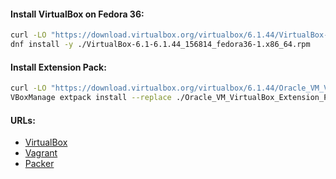 #### Install VirtualBox on Fedora 36:
```bash
curl -LO "https://download.virtualbox.org/virtualbox/6.1.44/VirtualBox-6.1-6.1.44_156814_fedora36-1.x86_64.rpm" && \
dnf install -y ./VirtualBox-6.1-6.1.44_156814_fedora36-1.x86_64.rpm
```

#### Install Extension Pack:
```bash
curl -LO "https://download.virtualbox.org/virtualbox/6.1.44/Oracle_VM_VirtualBox_Extension_Pack-6.1.44.vbox-extpack" && \
VBoxManage extpack install --replace ./Oracle_VM_VirtualBox_Extension_Pack-6.1.44.vbox-extpack
```

#### URLs:
- [VirtualBox](https://www.virtualbox.org/wiki/Download_Old_Builds)
- [Vagrant](https://developer.hashicorp.com/vagrant/docs)
- [Packer](https://developer.hashicorp.com/packer/docs)
